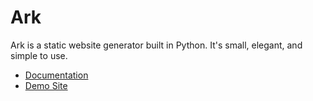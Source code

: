 # Ark

Ark is a static website generator built in Python. It's small, elegant, and simple to use.

* [Documentation](http://www.dmulholl.com/docs/ark/master/)
* [Demo Site](http://www.dmulholl.com/demos/ark/)

